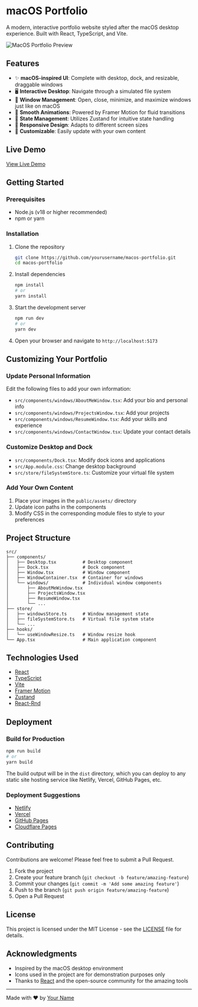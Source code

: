 # macOS Portfolio

A modern, interactive portfolio website styled after the macOS desktop experience. Built with React, TypeScript, and Vite.

![MacOS Portfolio Preview](screenshot.png)

## Features

- ✨ **macOS-inspired UI**: Complete with desktop, dock, and resizable, draggable windows
- 🖥️ **Interactive Desktop**: Navigate through a simulated file system
- 🔲 **Window Management**: Open, close, minimize, and maximize windows just like on macOS
- 🚀 **Smooth Animations**: Powered by Framer Motion for fluid transitions
- 🧠 **State Management**: Utilizes Zustand for intuitive state handling
- 📱 **Responsive Design**: Adapts to different screen sizes
- 🎨 **Customizable**: Easily update with your own content

## Live Demo

[View Live Demo](https://your-portfolio-url.com)

## Getting Started

### Prerequisites

- Node.js (v18 or higher recommended)
- npm or yarn

### Installation

1. Clone the repository

   ```bash
   git clone https://github.com/yourusername/macos-portfolio.git
   cd macos-portfolio
   ```

2. Install dependencies

   ```bash
   npm install
   # or
   yarn install
   ```

3. Start the development server

   ```bash
   npm run dev
   # or
   yarn dev
   ```

4. Open your browser and navigate to `http://localhost:5173`

## Customizing Your Portfolio

### Update Personal Information

Edit the following files to add your own information:

- `src/components/windows/AboutMeWindow.tsx`: Add your bio and personal info
- `src/components/windows/ProjectsWindow.tsx`: Add your projects
- `src/components/windows/ResumeWindow.tsx`: Add your skills and experience
- `src/components/windows/ContactWindow.tsx`: Update your contact details

### Customize Desktop and Dock

- `src/components/Dock.tsx`: Modify dock icons and applications
- `src/App.module.css`: Change desktop background
- `src/store/fileSystemStore.ts`: Customize your virtual file system

### Add Your Own Content

1. Place your images in the `public/assets/` directory
2. Update icon paths in the components
3. Modify CSS in the corresponding module files to style to your preferences

## Project Structure

```
src/
├── components/
│   ├── Desktop.tsx          # Desktop component
│   ├── Dock.tsx             # Dock component
│   ├── Window.tsx           # Window component
│   ├── WindowContainer.tsx  # Container for windows
│   └── windows/             # Individual window components
│       ├── AboutMeWindow.tsx
│       ├── ProjectsWindow.tsx
│       ├── ResumeWindow.tsx
│       └── ...
├── store/
│   ├── windowsStore.ts      # Window management state
│   ├── fileSystemStore.ts   # Virtual file system state
│   └── ...
├── hooks/
│   └── useWindowResize.ts   # Window resize hook
└── App.tsx                  # Main application component
```

## Technologies Used

- [React](https://reactjs.org/)
- [TypeScript](https://www.typescriptlang.org/)
- [Vite](https://vitejs.dev/)
- [Framer Motion](https://www.framer.com/motion/)
- [Zustand](https://github.com/pmndrs/zustand)
- [React-Rnd](https://github.com/bokuweb/react-rnd)

## Deployment

### Build for Production

```bash
npm run build
# or
yarn build
```

The build output will be in the `dist` directory, which you can deploy to any static site hosting service like Netlify, Vercel, GitHub Pages, etc.

### Deployment Suggestions

- [Netlify](https://www.netlify.com/)
- [Vercel](https://vercel.com/)
- [GitHub Pages](https://pages.github.com/)
- [Cloudflare Pages](https://pages.cloudflare.com/)

## Contributing

Contributions are welcome! Please feel free to submit a Pull Request.

1. Fork the project
2. Create your feature branch (`git checkout -b feature/amazing-feature`)
3. Commit your changes (`git commit -m 'Add some amazing feature'`)
4. Push to the branch (`git push origin feature/amazing-feature`)
5. Open a Pull Request

## License

This project is licensed under the MIT License - see the [LICENSE](LICENSE) file for details.

## Acknowledgments

- Inspired by the macOS desktop environment
- Icons used in the project are for demonstration purposes only
- Thanks to [React](https://reactjs.org/) and the open-source community for the amazing tools

---

Made with ❤️ by [Your Name](https://github.com/yourusername)
